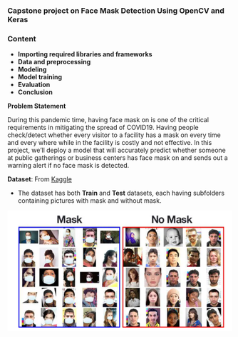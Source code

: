 ### Capstone project on Face Mask Detection Using OpenCV and Keras

### **Content**
  * **Importing required libraries and frameworks**
  * **Data and preprocessing**
  * **Modeling**
  * **Model training**
  * **Evaluation**
  * **Conclusion**

**Problem Statement**

During this pandemic time, having face mask on is one of the critical requirements in mitigating the spread of COVID19. Having people check/detect whether every visitor to a facility has a mask on  every time and every where while in the facility is costly and not effective. In this project, we’ll deploy a model that will accurately predict whether someone at public gatherings or business centers has face mask on  and sends out a warning alert if no face mask is detected.

**Dataset**: From [Kaggle](https://www.kaggle.com/prithwirajmitra/covid-face-mask-detection-dataset)

* The dataset has both **Train** and **Test** datasets, each having subfolders containing pictures with mask and without mask.  

![Sample pictures of the datasets](images/pic.png)
